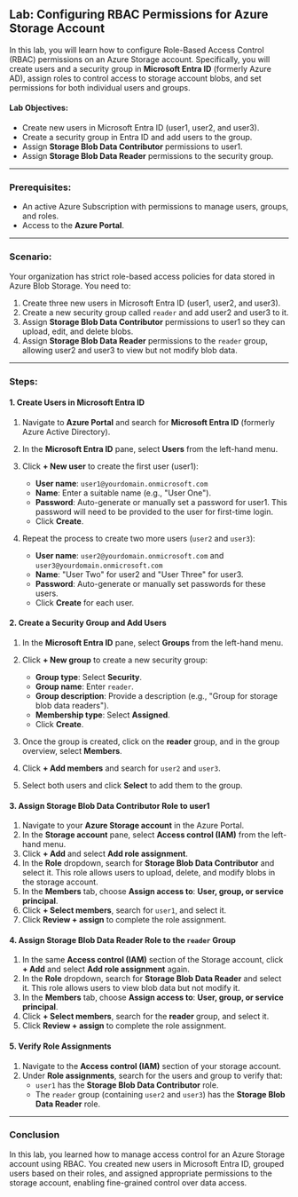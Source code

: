 ## Lab: Configuring RBAC Permissions for Azure Storage Account

In this lab, you will learn how to configure Role-Based Access Control (RBAC) permissions on an Azure Storage account. Specifically, you will create users and a security group in **Microsoft Entra ID** (formerly Azure AD), assign roles to control access to storage account blobs, and set permissions for both individual users and groups.

#### Lab Objectives:
- Create new users in Microsoft Entra ID (user1, user2, and user3).
- Create a security group in Entra ID and add users to the group.
- Assign **Storage Blob Data Contributor** permissions to user1.
- Assign **Storage Blob Data Reader** permissions to the security group.

---

### Prerequisites:
- An active Azure Subscription with permissions to manage users, groups, and roles.
- Access to the **Azure Portal**.

---

### Scenario:

Your organization has strict role-based access policies for data stored in Azure Blob Storage. You need to:
1. Create three new users in Microsoft Entra ID (user1, user2, and user3).
2. Create a new security group called `reader` and add user2 and user3 to it.
3. Assign **Storage Blob Data Contributor** permissions to user1 so they can upload, edit, and delete blobs.
4. Assign **Storage Blob Data Reader** permissions to the `reader` group, allowing user2 and user3 to view but not modify blob data.

---

### Steps:

#### 1. Create Users in Microsoft Entra ID

1. Navigate to **Azure Portal** and search for **Microsoft Entra ID** (formerly Azure Active Directory).
2. In the **Microsoft Entra ID** pane, select **Users** from the left-hand menu.
3. Click **+ New user** to create the first user (user1):
   - **User name**: `user1@yourdomain.onmicrosoft.com`
   - **Name**: Enter a suitable name (e.g., "User One").
   - **Password**: Auto-generate or manually set a password for user1. This password will need to be provided to the user for first-time login.
   - Click **Create**.

4. Repeat the process to create two more users (`user2` and `user3`):
   - **User name**: `user2@yourdomain.onmicrosoft.com` and `user3@yourdomain.onmicrosoft.com`
   - **Name**: "User Two" for user2 and "User Three" for user3.
   - **Password**: Auto-generate or manually set passwords for these users.
   - Click **Create** for each user.

#### 2. Create a Security Group and Add Users

1. In the **Microsoft Entra ID** pane, select **Groups** from the left-hand menu.
2. Click **+ New group** to create a new security group:
   - **Group type**: Select **Security**.
   - **Group name**: Enter `reader`.
   - **Group description**: Provide a description (e.g., "Group for storage blob data readers").
   - **Membership type**: Select **Assigned**.
   - Click **Create**.

3. Once the group is created, click on the **reader** group, and in the group overview, select **Members**.
4. Click **+ Add members** and search for `user2` and `user3`.
5. Select both users and click **Select** to add them to the group.

#### 3. Assign Storage Blob Data Contributor Role to user1

1. Navigate to your **Azure Storage account** in the Azure Portal.
2. In the **Storage account** pane, select **Access control (IAM)** from the left-hand menu.
3. Click **+ Add** and select **Add role assignment**.
4. In the **Role** dropdown, search for **Storage Blob Data Contributor** and select it. This role allows users to upload, delete, and modify blobs in the storage account.
5. In the **Members** tab, choose **Assign access to**: **User, group, or service principal**.
6. Click **+ Select members**, search for `user1`, and select it.
7. Click **Review + assign** to complete the role assignment.

#### 4. Assign Storage Blob Data Reader Role to the `reader` Group

1. In the same **Access control (IAM)** section of the Storage account, click **+ Add** and select **Add role assignment** again.
2. In the **Role** dropdown, search for **Storage Blob Data Reader** and select it. This role allows users to view blob data but not modify it.
3. In the **Members** tab, choose **Assign access to**: **User, group, or service principal**.
4. Click **+ Select members**, search for the **reader** group, and select it.
5. Click **Review + assign** to complete the role assignment.

#### 5. Verify Role Assignments

1. Navigate to the **Access control (IAM)** section of your storage account.
2. Under **Role assignments**, search for the users and group to verify that:
   - `user1` has the **Storage Blob Data Contributor** role.
   - The `reader` group (containing `user2` and `user3`) has the **Storage Blob Data Reader** role.

---

### Conclusion

In this lab, you learned how to manage access control for an Azure Storage account using RBAC. You created new users in Microsoft Entra ID, grouped users based on their roles, and assigned appropriate permissions to the storage account, enabling fine-grained control over data access.
